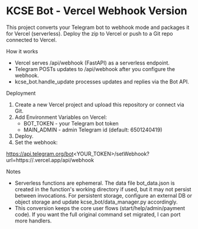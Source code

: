 # KCSE Bot - Vercel Webhook Version

This project converts your Telegram bot to webhook mode and packages it for Vercel (serverless).
Deploy the zip to Vercel or push to a Git repo connected to Vercel.

How it works
- Vercel serves /api/webhook (FastAPI) as a serverless endpoint.
- Telegram POSTs updates to /api/webhook after you configure the webhook.
- kcse_bot.handle_update processes updates and replies via the Bot API.

Deployment
1. Create a new Vercel project and upload this repository or connect via Git.
2. Add Environment Variables on Vercel:
   - BOT_TOKEN - your Telegram bot token
   - MAIN_ADMIN - admin Telegram id (default: 6501240419)
3. Deploy.
4. Set the webhook:

https://api.telegram.org/bot<YOUR_TOKEN>/setWebhook?url=https://<your-vercel-app>.vercel.app/api/webhook

Notes
- Serverless functions are ephemeral. The data file bot_data.json is created in the function's working directory if used, but it may not persist between invocations. For persistent storage, configure an external DB or object storage and update kcse_bot/data_manager.py accordingly.
- This conversion keeps the core user flows (start/help/admin/payment code). If you want the full original command set migrated, I can port more handlers.

